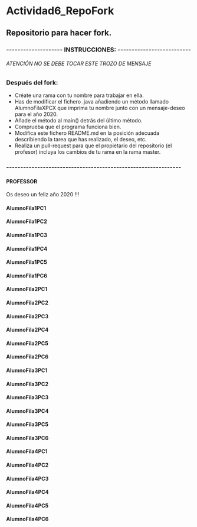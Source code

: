 # Actividad6_RepoFork
## Repositorio para hacer fork.

### -------------------- INSTRUCCIONES: --------------------------
###### ATENCIÓN NO SE DEBE TOCAR ESTE TROZO DE MENSAJE
### Después del fork:
* Créate una rama con tu nombre para trabajar en ella. 
* Has de modificar el fichero .java añadiendo un método llamado AlumnoFilaXPCX que imprima tu nombre junto con un mensaje-deseo para el año 2020.
* Añade el método al main() detrás del último método.
* Comprueba que el programa funciona bien.
* Modifica este fichero README.md en la posición adecuada describiendo la tarea que has realizado, el deseo, etc.
* Realiza un pull-request para que el propietario del repositorio (el profesor) incluya los cambios de tu rama en la rama master.
### --------------------------------------------------------------

#### PROFESSOR
Os deseo un feliz año 2020 !!!


#### AlumnoFila1PC1


#### AlumnoFila1PC2


#### AlumnoFila1PC3


#### AlumnoFila1PC4


#### AlumnoFila1PC5


#### AlumnoFila1PC6



#### AlumnoFila2PC1


#### AlumnoFila2PC2


#### AlumnoFila2PC3


#### AlumnoFila2PC4


#### AlumnoFila2PC5


#### AlumnoFila2PC6



#### AlumnoFila3PC1


#### AlumnoFila3PC2


#### AlumnoFila3PC3


#### AlumnoFila3PC4


#### AlumnoFila3PC5


#### AlumnoFila3PC6



#### AlumnoFila4PC1


#### AlumnoFila4PC2


#### AlumnoFila4PC3


#### AlumnoFila4PC4


#### AlumnoFila4PC5


#### AlumnoFila4PC6

